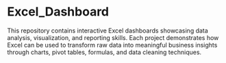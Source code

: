 # Excel_Dashboard
This repository contains interactive Excel dashboards showcasing data analysis, visualization, and reporting skills. Each project demonstrates how Excel can be used to transform raw data into meaningful business insights through charts, pivot tables, formulas, and data cleaning techniques.  
